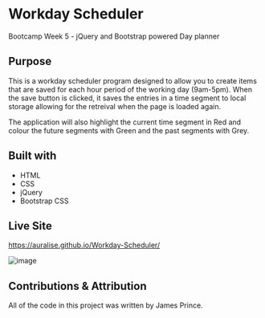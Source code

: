 # Workday Scheduler
Bootcamp Week 5 - jQuery and Bootstrap powered Day planner

## Purpose
This is a workday scheduler program designed to allow you to create items that are saved for each hour period of the working day (9am-5pm). When the save button is clicked, it saves the entries in a time segment to local storage allowing for the retreival when the page is loaded again.

The application will also highlight the current time segment in Red and colour the future segments with Green and the past segments with Grey. 

## Built with
- HTML
- CSS
- jQuery
- Bootstrap CSS

## Live Site
https://auralise.github.io/Workday-Scheduler/

![image](https://user-images.githubusercontent.com/9697002/190338571-bc6379f9-a40d-4262-a3ef-6cc8231fb62b.png)

## Contributions & Attribution
All of the code in this project was written by James Prince.
